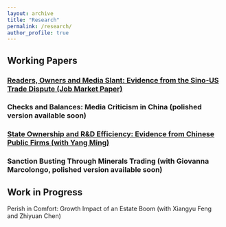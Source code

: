 ```yaml
---
layout: archive
title: "Research"
permalink: /research/
author_profile: true
---
```

## Working Papers

### [Readers, Owners and Media Slant: Evidence from the Sino-US Trade Dispute (Job Market Paper)](http://wumengecon.github.io/files/uschinamedia.pdf)

### Checks and Balances: Media Criticism in China (polished version available soon)

### [State Ownership and R&D Efficiency: Evidence from Chinese Public Firms (with Yang Ming)](http://wumengecon.github.io/files/Yang_Wu_2021.pdf)

### Sanction Busting Through Minerals Trading (with Giovanna Marcolongo, polished version available soon)

## Work in Progress

Perish in Comfort: Growth Impact of an Estate Boom (with Xiangyu Feng and Zhiyuan Chen)


  